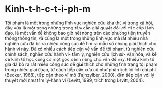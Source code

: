 # Kinh-t-h-c-t-i-ph-m
Tội phạm là một trong những lĩnh vực nghiên cứu khá thú vị trong xã hội, đây vừa là một trong những trọng tâm cần giải quyết đối với các cấp lãnh đạo, là một vấn đề không bao giờ hết nóng trên các phương tiện truyền thông thông tin, và cũng là một trong những lĩnh vực mà rất nhiều nhà nghiên cứu đã bỏ ra nhiều công sức để tìm ra mẫu số chung giải thích cho hành vi này. Đã có nhiều cách tiếp cận về vấn đề tội phạm, từ nghiên cứu chính sách, nghiên cứu hành vi- tâm lý, nghiên cứu lịch sử- văn hóa, và kể cả kinh tế học cũng có một góc dành riêng cho vấn đề này. Nhiều kinh tế gia đã bỏ ra rất nhiều công sức để giải thích cho những tình trạng tội phạm trong nhiều giai đoạn, từ cách tiếp cận xưa cũ như phân tích lợi ích chi phí (Becker, 1968), tiếp cận theo vĩ mô (Fajnzylber, 2000), đến tiếp cận với lý thuyết mới như tâm lý-hành vi (Levitt, 1999, trích trong Levitt, 2004). 
